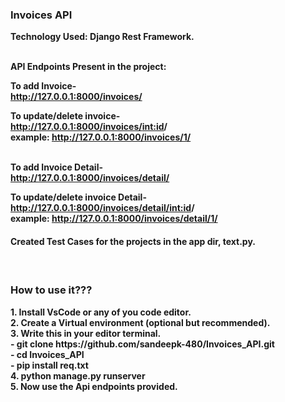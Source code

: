 <h3>Invoices API</h3>

<b>Technology Used: Django Rest Framework.<b><br><br>

<b>API Endpoints Present in the project: </b>

<b>To add Invoice</b>- <br>
http://127.0.0.1:8000/invoices/

<b>To update/delete invoice-</b> <br>
http://127.0.0.1:8000/invoices/<int:id>/ <br>
example: http://127.0.0.1:8000/invoices/1/ <br><br>

<b>To add Invoice Detail-</b><br>
http://127.0.0.1:8000/invoices/detail/ <br>

<b>To update/delete invoice Detail-</b><br>
http://127.0.0.1:8000/invoices/detail/<int:id>/ <br>
example: http://127.0.0.1:8000/invoices/detail/1/ <br>


<h4>Created Test Cases for the projects in the app dir, text.py.<h4><br>


<h3>How to use it???</h3>
1. Install VsCode or any of you code editor. <br>
2. Create a Virtual environment (optional but recommended). <br>
3. Write this in your editor terminal. <br>
 - git clone https://github.com/sandeepk-480/Invoices_API.git <br>
 - cd Invoices_API <br>
 - pip install req.txt <br>
4. python manage.py runserver <br>
5. Now use the Api endpoints provided. <br>
